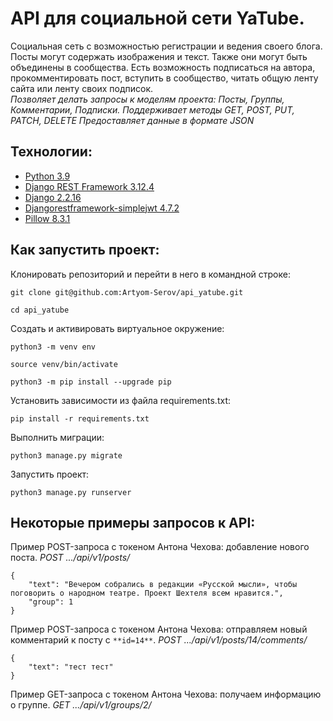 # API для социальной сети YaTube.

Социальная сеть с возможностью регистрации и ведения своего блога. Посты могут содержать изображения и текст. Также они могут быть объединены в сообщества. Есть возможность подписаться на автора, прокомментировать пост, вступить в сообщество, читать общую ленту сайта или ленту своих подписок.
<br />*Позволяет делать запросы к моделям проекта: Посты, Группы, Комментарии, Подписки. Поддерживает методы GET, POST, PUT, PATCH, DELETE Предоставляет данные в формате JSON*

## Технологии:

- [Python 3.9](https://www.django-rest-framework.org/)
- [Django REST Framework 3.12.4](https://www.django-rest-framework.org/)
- [Django 2.2.16](https://www.djangoproject.com/)
- [Djangorestframework-simplejwt 4.7.2](https://django-rest-framework-simplejwt.readthedocs.io/en/latest/)
- [Pillow 8.3.1](https://pillow.readthedocs.io/en/stable/index.html)
## Как запустить проект: 
Клонировать репозиторий и перейти в него в командной строке:
```
git clone git@github.com:Artyom-Serov/api_yatube.git
```
```
cd api_yatube
```
Cоздать и активировать виртуальное окружение:
```
python3 -m venv env
```
```
source venv/bin/activate
```
```
python3 -m pip install --upgrade pip
```
Установить зависимости из файла requirements.txt:

```
pip install -r requirements.txt
```
Выполнить миграции:

```
python3 manage.py migrate
```
Запустить проект:
```
python3 manage.py runserver
```
## **Некоторые примеры запросов к API:**
Пример POST-запроса с токеном Антона Чехова: добавление нового поста.
_POST .../api/v1/posts/_
```
{
    "text": "Вечером собрались в редакции «Русской мысли», чтобы поговорить о народном театре. Проект Шехтеля всем нравится.",
    "group": 1
}
```

Пример POST-запроса с токеном Антона Чехова: отправляем новый комментарий к посту с `**id=14**`.
_POST .../api/v1/posts/14/comments/_
```
{
    "text": "тест тест"
}
```

Пример GET-запроса с токеном Антона Чехова: получаем информацию о группе.
_GET .../api/v1/groups/2/_
